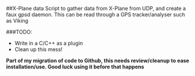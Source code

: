 ##X-Plane data
Script to gather data from X-Plane from UDP, and create a faux gpsd daemon. This can be read through a GPS tracker/analyser such as Viking

###TODO:
* Write in a C/C++ as a plugin
* Clean up this mess!

**Part of my migration of code to Github, this needs review/cleanup to ease installation/use. Good luck using it before that happens**
